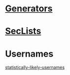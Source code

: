 # [Generators](../Tools/Wordlists/README.md)

# [SecLists](https://github.com/danielmiessler/SecLists)

# Usernames
[statistically-likely-usernames](https://github.com/insidetrust/statistically-likely-usernames)